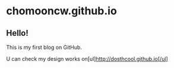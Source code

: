 # chomooncw.github.io
## Hello!
This is my first blog on GitHub.


U can check my design works on[ul]http://dosthcool.github.io[/ul]
